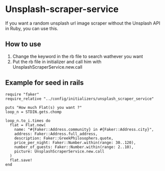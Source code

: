 # Unsplash-scraper-service

If you want a random unsplash url image scraper without the Unsplash API in Ruby, you can use this.

## How to use

1. Change the keyword in the rb file to search wathever you want
2. Put the rb file in initializer and call him with UnsplashScraperService.new.call

## Example for seed in rails

```
require "faker"
require_relative "../config/initializers/unsplash_scraper_service"

puts "How much Flat(s) you want ?"
loop_n = STDIN.gets.chomp

loop_n.to_i.times do
  flat = Flat.new(
    name: "#{Faker::Address.community} in #{Faker::Address.city}",
    address: Faker::Address.full_address,
    description: Faker::GreekPhilosophers.quote,
    price_per_night: Faker::Number.within(range: 30..120),
    number_of_guests: Faker::Number.within(range: 2..10),
    picture: UnsplashScraperService.new.call
  )
  flat.save!
end
```
